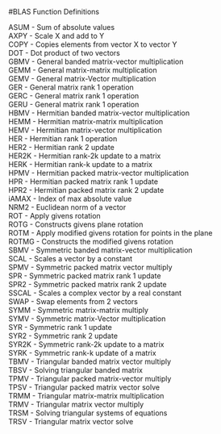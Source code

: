 #BLAS Function Definitions  
  
ASUM - Sum of absolute values  
AXPY - Scale X and add to Y  
COPY - Copies elements from vector X to vector Y  
DOT - Dot product of two vectors  
GBMV - General banded matrix-vector multiplication  
GEMM - General matrix-matrix multiplication  
GEMV - General matrix-Vector multiplication  
GER - General matrix rank 1 operation  
GERC - General matrix rank 1 operation  
GERU - General matrix rank 1 operation  
HBMV - Hermitian banded matrix-vector multiplication  
HEMM - Hermitian matrix-matrix multiplication  
HEMV - Hermitian matrix-vector multiplication  
HER - Hermitian rank 1 operation  
HER2 - Hermitian rank 2 update  
HER2K - Hermitian rank-2k update to a matrix  
HERK - Hermitian rank-k update to a matrix  
HPMV - Hermitian packed matrix-vector multiplication  
HPR - Hermitian packed matrix rank 1 update  
HPR2 - Hermitian packed matrix rank 2 update  
iAMAX - Index of max absolute value  
NRM2 - Euclidean norm of a vector  
ROT - Apply givens rotation  
ROTG - Constructs givens plane rotation  
ROTM - Apply modified givens rotation for points in the plane  
ROTMG - Constructs the modified givens rotation  
SBMV - Symmetric banded matrix-vector multiplication  
SCAL - Scales a vector by a constant  
SPMV - Symmetric packed matrix vector multiply  
SPR - Symmetric packed matrix rank 1 update  
SPR2 - Symmetric packed matrix rank 2 update  
SSCAL - Scales a complex vector by a real constant  
SWAP - Swap elements from 2 vectors  
SYMM - Symmetric matrix-matrix multiply  
SYMV - Symmetric matrix-Vector multiplication  
SYR - Symmetric rank 1 update  
SYR2 - Symmetric rank 2 update  
SYR2K - Symmetric rank-2k update to a matrix  
SYRK - Symmetric rank-k update of a matrix  
TBMV - Triangular banded matrix vector multiply  
TBSV - Solving triangular banded matrix  
TPMV - Triangular packed matrix-vector multiply  
TPSV - Triangular packed matrix vector solve  
TRMM - Triangular matrix-matrix multiplication  
TRMV - Triangular matrix vector multiply  
TRSM - Solving triangular systems of equations  
TRSV - Triangular matrix vector solve  